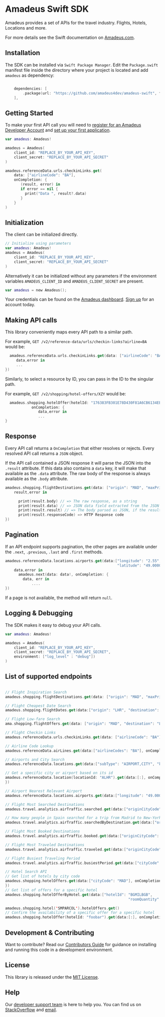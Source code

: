 # Amadeus Swift SDK

Amadeus provides a set of APIs for the travel industry. Flights, Hotels, Locations and more.

For more details see the Swift documentation on [Amadeus.com](https://developers.amadeus.com).

## Installation

The SDK can be installed via `Swift Package Manager`. Edit the `Package.swift`
manifest file inside the directory where your project is located and add
`amadeus` as dependency:

```swift

    dependencies: [
        .package(url: "https://github.com/amadeus4dev/amadeus-swift", from: "1.0.0"),
    ],
```

## Getting Started

To make your first API call you will need to [register for an Amadeus Developer
Account](https://developers.amadeus.com/create-account) and [set up your first
application](https://developers.amadeus.com/my-apps).

```swift
var amadeus: Amadeus!

amadeus = Amadeus(
    client_id: "REPLACE_BY_YOUR_API_KEY",
    client_secret: "REPLACE_BY_YOUR_API_SECRET"
)

amadeus.referenceData.urls.checkinLinks.get(
    data: ["airlineCode": "BA"],
    onCompletion: {
       (result, error) in
       if error == nil {
         print("Data ", result?.data)
       }
    }
)
```

## Initialization

The client can be initialized directly.

```swift
// Initialize using parameters
var amadeus: Amadeus!
amadeus = Amadeus(
    client_id: "REPLACE_BY_YOUR_API_KEY",
    client_secret: "REPLACE_BY_YOUR_API_SECRET"
)
```

Alternatively it can be initialized without any parameters if the environment
variables `AMADEUS_CLIENT_ID` and `AMADEUS_CLIENT_SECRET` are present.

```swift
var amadeus = new Amadeus();
```

Your credentials can be found on the [Amadeus
dashboard](https://developers.amadeus.com/my-apps). [Sign
up](https://developers.amadeus.com/create-account) for an account today.


## Making API calls

This library conveniently maps every API path to a similar path.

For example, `GET /v2/reference-data/urls/checkin-links?airline=BA` would be:

```swift
  amadeus.referenceData.urls.checkinLinks.get(data: ["airlineCode": "BA"], onCompletion: {
     data,error in 
     ...
})
```

Similarly, to select a resource by ID, you can pass in the ID to the
singular path.

For example, ``GET /v2/shopping/hotel-offers/XZY`` would be:

```swift
  amadeus.shopping.hotelOffer(hotelId: "176383FB301E78D430F81A6CB6134EBF801DCC1AE14FC9DCCE84D17C6B519F5B").get(data:[:], 
            onCompletion: {
               data,error in 
               ...
}
```

## Response

Every API call returns a `OnCompletion` that either resolves or rejects. Every
resolved API call returns a `JSON` object.

If the API call contained a JSON response it will parse the JSON into the
``.result`` attribute.  If this data also contains a ``data`` key, it will make
that available as the ``.data`` attribute. The raw body of the response is
always available as the ``.body`` attribute.

```swift
amadeus.shopping.flightDestinations.get(data: ["origin": "MAD", "maxPrice": "10000"], onCompletion: {
    result,error in

      print(result.body) // => The raw response, as a string
      print(result.data) // => JSON data field extracted from the JSON
      print(result.result) // => The body parsed as JSON, if the result was parsable
      print(result.responseCode) => HTTP Response code
})
```

## Pagination


If an API endpoint supports pagination, the other pages are available
under the ``.next``, ``.previous``, ``.last`` and ``.first`` methods.


```swift
amadeus.referenceData.locations.airports.get(data:["longitude": "2.55",
                                                   "latitude": "49.0000"], onCompletion: {
    data,error in
      amadeus.next(data: data!, onCompletion: {
        data, err in
            ....
})
```

If a page is not available, the method will return ``null``.


## Logging & Debugging

The SDK makes it easy to debug your API calls.

```swift
var amadeus: Amadeus!

amadeus = Amadeus(
    client_id: "REPLACE_BY_YOUR_API_KEY",
    client_secret: "REPLACE_BY_YOUR_API_SECRET",
    environment: ["log_level" : "debug"])
)
```

## List of supported endpoints

```swift

// Flight Inspiration Search
amadeus.shopping.flightDestinations.get(data: ["origin": "MAD", "maxPrice": "10000"], onCompletion: {

// Flight Cheapest Date Search
amadeus.shopping.flightDates.get(data:["origin": "LHR", "destination": "PAR"], onCompletion: {

// Flight Low-fare Search
ama.shopping.flightOffers.get(data: ["origin": "MAD", "destination": "LUX", "departureDate": "2018-12-10"], onCompletion: {

// Flight Checkin Links
amadeus.referenceData.urls.checkinLinks.get(data: ["airlineCode": "BA"], onCompletion: {

// Airline Code Lookup
amadeus.referenceData.airLines.get(data:["airlineCodes": "BA"], onCompletion: {

// Airports and City Search
amadeus.referenceData.locations.get(data:["subType": "AIRPORT,CITY", "keyword": "lon"], onCompletion: {

// Get a specific city or airport based on its id
amadeus.referenceData.location(locationId: "ALHR").get(data:[:], onCompletion: {
})

// Airport Nearest Relevant Airport
amadeus.referenceData.locations.airports.get(data:["longitude": "49.0000", "latitude": "2.55"], onCompletion: {

// Flight Most Searched Destinations
amadeus.travel.analytics.airTraffic.searched.get(data:["originCityCode":"MAD", "marketCountryCode": "ES", "searchPeriod": "2020-08"],  onCompletion: {

// How many people in Spain searched for a trip from Madrid to New-York in September 2017?
amadeus.travel.analytics.airTraffic.searchedByDestination.get(data:["originCityCode":"MAD", "destinationCityCode":"NYC", "marketCountryCode": "ES", "searchPeriod": "2017-08"], onCompletion: {

// Flight Most Booked Destinations
amadeus.travel.analytics.airTraffic.booked.get(data:["originCityCode": "MAD", "period": "2017-11"], onCompletion: {

// Flight Most Traveled Destinations
amadeus.travel.analytics.airTraffic.traveled.get(data:["originCityCode": "MAD", "period": "2017-11"], onCompletion: {

// Flight Busiest Traveling Period
amadeus.travel.analytics.airTraffic.busiestPeriod.get(data:["cityCode": "MAD", "period": "2017", "direction": "ARRIVING"], onCompletion: {

// Hotel Search API
// Get list of hotels by city code
amadeus.shopping.hotelOffers.get(data:["cityCode": "MAD"], onCompletion: {
})
// Get list of offers for a specific hotel
amadeus.shopping.hotelOfferByHotel.get(data:["hotelId": "BGMILBGB",
                                                        "roomQuantity": "1",onCompletion: {

amadeus.shopping.hotel('SMPARCOL').hotelOffers.get()
// Confirm the availability of a specific offer for a specific hotel
amadeus.shopping.hotelOffer(hotelId: "foobar").get(data:[:], onCompletion: {
```

## Development & Contributing

Want to contribute? Read our [Contributors Guide](.github/CONTRIBUTING.md) for
guidance on installing and running this code in a development environment.

## License

This library is released under the [MIT License](LICENSE).

## Help

Our [developer support team](https://developers.amadeus.com/support) is here to
help you. You can find us on
[StackOverflow](https://stackoverflow.com/questions/tagged/amadeus) and
[email](mailto:developers@amadeus.com).

[travis]: http://travis-ci.org/amadeus4dev/amadeus-swift
[support]: http://developers.amadeus.com/support

